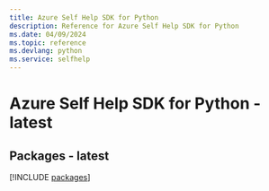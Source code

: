 ```yaml
---
title: Azure Self Help SDK for Python
description: Reference for Azure Self Help SDK for Python
ms.date: 04/09/2024
ms.topic: reference
ms.devlang: python
ms.service: selfhelp
---
```

# Azure Self Help SDK for Python - latest
## Packages - latest
[!INCLUDE [packages](self-help-index.md)]